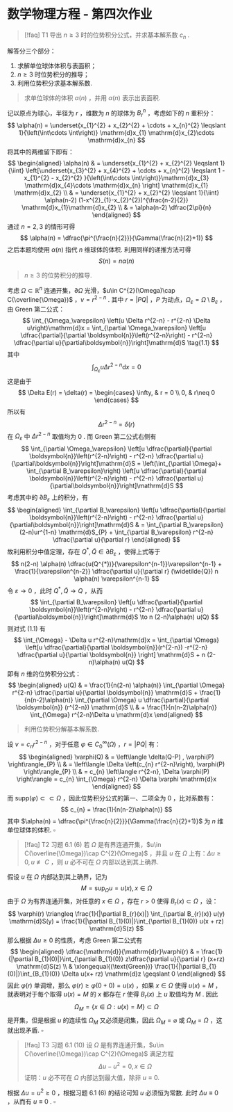 # 数学物理方程 - 第四次作业

>[!faq] T1
>导出 $n \geqslant 3$ 时的位势积分公式，并求基本解系数 $c_{n}$ .

解答分三个部分：

1. 求解单位球体体积与表面积；
2. $n \geqslant 3$ 时位势积分的推导；
3. 利用位势积分求基本解系数.

> 求单位球体的体积 $\alpha(n)$ ，并用 $\alpha(n)$ 表示出表面积.

记以原点为球心，半径为 $r$ ，维数为 $n$ 的球体为 $B^{n}_{r}$ ，考虑如下的 $n$ 重积分：
$$
\alpha(n) = \underset{x_{1}^{2} + x_{2}^{2} + \cdots + x_{n}^{2} \leqslant 1}{\left(\int\cdots \int\right)} \mathrm{d}x_{1} \mathrm{d}x_{2}\cdots \mathrm{d}x_{n}
$$
将其中的两维留下即有：
$$
\begin{aligned}
\alpha(n) & = \underset{x_{1}^{2} + x_{2}^{2} \leqslant 1}{\iint}  \left[\underset{x_{3}^{2} + x_{4}^{2} + \cdots + x_{n}^{2} \leqslant 1 - x_{1}^{2} - x_{2}^{2} }{\left(\int\cdots \int\right)}\mathrm{d}x_{3} \mathrm{d}x_{4}\cdots \mathrm{d}x_{n} \right]  \mathrm{d}x_{1} \mathrm{d}x_{2} \\
& = \underset{x_{1}^{2} + x_{2}^{2} \leqslant 1}{\iint} \alpha(n-2) (1-x^{2}_{1}-x_{2}^{2})^{\frac{n-2}{2}} \mathrm{d}x_{1}\mathrm{d}x_{2} \\
& = \alpha(n-2) \dfrac{2\pi}{n}
\end{aligned} 
$$
通过 $n=2,3$ 的情形可得
$$
\alpha(n) = \dfrac{\pi^{\frac{n}{2}}}{\Gamma(\frac{n}{2}+1)}
$$
之后本题均使用 $\alpha(n)$ 指代 $n$ 维球体的体积. 利用同样的递推方法可得
$$
S(n) = n \alpha(n)
$$

> $n \geqslant 3$ 的位势积分的推导.

考虑 $\Omega \subset \mathbb{R}^{n}$ 连通开集，$\partial \Omega$ 光滑，$u\in C^{2}(\Omega)\cap C(\overline{\Omega})$ ，$v = r^{2-n}$ . 其中 $r = |PQ|$ ，$P$ 为动点，$\Omega_\varepsilon = \Omega \setminus B_\varepsilon$ ，由 Green 第二公式：
$$
\int_{\Omega_\varepsilon} \left(u \Delta r^{2-n} - r^{2-n} \Delta u\right)\mathrm{d}x = \int_{\partial \Omega_\varepsilon} \left[u \dfrac{\partial}{\partial \boldsymbol{n}}\left(r^{2-n}\right) - r^{2-n} \dfrac{\partial u}{\partial\boldsymbol{n}}\right]\mathrm{d}S \tag{1.1}
$$
其中
$$
\int_{\Omega_\varepsilon} u \Delta r^{2-n} \mathrm{d}x= 0
$$
这是由于
$$
\Delta E(r) = \delta(r) = 
\begin{cases}
\infty, & r = 0 \\
0, & r\neq 0
\end{cases}
$$
所以有
$$
\Delta r^{2-n} = \delta(r)
$$
在 $\Omega_\varepsilon$ 中 $\Delta r^{2-n}$ 取值均为 $0$ . 而 Green 第二公式右侧有
$$
\int_{\partial \Omega_\varepsilon} \left[u \dfrac{\partial}{\partial \boldsymbol{n}}\left(r^{2-n}\right) - r^{2-n} \dfrac{\partial u}{\partial\boldsymbol{n}}\right]\mathrm{d}S
 = \left(\int_{\partial \Omega}+ \int_{\partial B_\varepsilon}\right) \left[u \dfrac{\partial}{\partial \boldsymbol{n}}\left(r^{2-n}\right) - r^{2-n} \dfrac{\partial u}{\partial\boldsymbol{n}}\right]\mathrm{d}S
$$
考虑其中的 $\partial B_\varepsilon$ 上的积分，有
$$
\begin{aligned}
\int_{\partial B_\varepsilon} \left[u \dfrac{\partial}{\partial \boldsymbol{n}}\left(r^{2-n}\right) - r^{2-n} \dfrac{\partial u}{\partial\boldsymbol{n}}\right]\mathrm{d}S & = \int_{\partial B_\varepsilon} (2-n)ur^{1-n}  \mathrm{d}S_{P} + \int_{\partial B_\varepsilon} r^{2-n} \dfrac{\partial u}{\partial r}
\end{aligned} 
$$
故利用积分中值定理，存在 $Q^{*},\widetilde{Q}\in \partial B_\varepsilon$ ，使得上式等于
$$
n(2-n) \alpha(n) \dfrac{u(Q^{*})}{\varepsilon^{n-1}}\varepsilon^{n-1} + \frac{1}{\varepsilon^{n-2}} \dfrac{\partial u}{\partial r} (\widetilde{Q}) n \alpha(n) \varepsilon^{n-1}
$$
令 $\varepsilon\to 0$ ，此时 $Q^{*},\widetilde{Q}\to Q$ ，从而
$$
\int_{\partial B_\varepsilon} \left[u \dfrac{\partial}{\partial \boldsymbol{n}}\left(r^{2-n}\right) - r^{2-n} \dfrac{\partial u}{\partial\boldsymbol{n}}\right]\mathrm{d}S \to n (2-n)\alpha(n) u(Q)
$$
则对式 $(1.1)$ 有
$$
\int_{\Omega} - \Delta u r^{2-n}\mathrm{d}x = \int_{\partial \Omega} \left[u \dfrac{\partial}{\partial \boldsymbol{n}}(r^{2-n}) -r^{2-n} \dfrac{\partial u}{\partial \boldsymbol{n}} \right] \mathrm{d}S + n (2-n)\alpha(n) u(Q)
$$
即有 $n$ 维的位势积分公式：
$$
\begin{aligned}
u(Q) & = \frac{1}{n(2-n) \alpha(n)} \int_{\partial \Omega} r^{2-n} \dfrac{\partial u}{\partial \boldsymbol{n}} \mathrm{d}S + \frac{1}{n(n-2)\alpha(n)} \int_{\partial \Omega} u \dfrac{\partial}{\partial \boldsymbol{n}} (r^{2-n}) \mathrm{d}S \\
& + \frac{1}{n(n-2)\alpha(n)} \int_{\Omega} r^{2-n}\Delta u \mathrm{d}x 
\end{aligned}
$$

> 利用位势积分解基本解系数.

设 $v = c_{n} r^{2-n}$ ，对于任意 $\varphi\in C_{0}^{\infty} (\Omega)$ ，$r = |PQ|$ 有：
$$
\begin{aligned}
\varphi(Q) & = \left\langle \delta(Q-P) , \varphi(P) \right\rangle_{P} \\
& = \left\langle \Delta \left(c_{n} r^{2-n}\right), \varphi(P) \right\rangle_{P} \\
& = c_{n} \left\langle r^{2-n}, \Delta \varphi(P) \right\rangle = c_{n} \int_{\Omega} r^{2-n} \Delta \varphi \mathrm{d}x
\end{aligned}
$$
而 $\mathrm{supp}(\varphi) \subset \subset \Omega$ ，因此位势积分公式的第一、二项全为 $0$ ，比对系数有：
$$
c_{n} = \frac{1}{n(n-2)\alpha(n)}
$$
其中 $\alpha(n) = \dfrac{\pi^{\frac{n}{2}}}{\Gamma(\frac{n}{2}+1)}$ 为 $n$ 维单位球体的体积. $\square$


>[!faq] T2 习题 6.1 (6)
>若 $\Omega$ 是有界连通开集，$u\in C(\overline{\Omega})\cap C^{2}(\Omega)$ ，并且 $u$ 在 $\Omega$ 上有：$\Delta u \geqslant 0, u \not\equiv C$ ，则 $u$ 必不可在 $\Omega$ 内部以达到其上确界.
>

假设 $u$ 在 $\Omega$ 内部达到其上确界，记为
$$
M = \sup_{\Omega} u = u(x), x\in \Omega
$$
由于 $\Omega$ 为有界连通开集，对任意的 $x\in \Omega$ ，存在 $r>0$ 使得 $B_{r}(x) \subset \Omega$ ，设：
$$
\varphi(r) \triangleq \frac{1}{|\partial B_{r}(x)|} \int_{\partial B_{r}(x)} u(y) \mathrm{d}S(y) = \frac{1}{|\partial B_{1}(0)|}\int_{\partial B_{1}(0)} u(x + rz)  \mathrm{d}S(z)
$$
那么根据 $\Delta u \geqslant 0$ 的性质，考虑 Green 第二公式有
$$
\begin{aligned}
\dfrac{\mathrm{d}}{\mathrm{d}r}\varphi(r)  & = \frac{1}{|\partial B_{1}(0)|}\int_{\partial B_{1}(0)} z\dfrac{\partial u}{\partial r} (x+rz) \mathrm{d}S(z) \\
& \xlongequal{(\text{Green})} \frac{1}{|\partial B_{1}(0)|}\int_{B_{1}(0)} \Delta u(x+ rz) \mathrm{d}z \geqslant 0
\end{aligned}
$$
因此 $\varphi(r)$ 单调增，那么 $\varphi(r) \geqslant \varphi(0+0) = u(x)$ ，如果 $x\in \Omega$ 使得 $u(x) = M$ ，就表明对于每个取得 $u(x) = M$ 的 $x$ 都存在 $r$ 使得 $B_{r}(x)$ 上 $u$ 取值均为 $M$ . 因此
$$
\Omega_{M} = \left\lbrace x\in \Omega: u(x) = M \right\rbrace \subset \Omega
$$
是开集，但是根据 $u$ 的连续性 $\Omega_{M}$ 又必须是闭集，因此 $\Omega_{M} = \varnothing$ 或 $\Omega_{M} = \Omega$ ，这就出现矛盾. $\square$ 


>[!faq] T3 习题 6.1 (10)
>设 $\Omega$ 是有界连通开集，$u\in C(\overline{\Omega})\cap C^{2}(\Omega)$ 满足方程
>$$ \Delta u - u^{2} = 0, x\in \Omega $$
>证明：$u$ 必不可在 $\Omega$ 内部达到最大值，除非 $u\equiv 0$.

根据 $\Delta u = u^{2} \geqslant 0$ ，根据习题 6.1 (6) 的结论可知 $u$ 必须恒为常数. 此时 $\Delta u \equiv 0$ ，从而有 $u\equiv 0$ . $\square$
